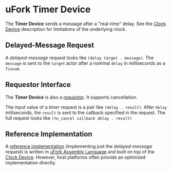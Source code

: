 # uFork Timer Device

The **Timer Device** sends a message after a "real-time" delay.
See the [Clock Device](clock_dev.md) description for limitations
of the underlying clock.

## Delayed-Message Request

A _delayed-message_ request looks like `(delay target . message)`.
The `message` is sent to the `target` actor
after a nominal `delay` in milliseconds as a `fixnum`.

## Requestor Interface

The **Timer Device** is also a [_requestor_](requestor.md). It supports
cancellation.

The input value of a _timer_ request is a pair like `(delay . result)`. After
`delay` milliseconds, the `result` is sent to the callback specified in the
request. The full request looks like `(to_cancel callback delay . result)`

## Reference Implementation

A [reference implementation](https://ufork.org/playground/?src=https://ufork.org/lib/timer.asm)
(implementing just the _delayed-message_ request)
is written in [uFork Assembly Language](asm.md)
and built on top of the [Clock Device](clock_dev.md).
However, host platforms often provide
an optimized implementation directly.
